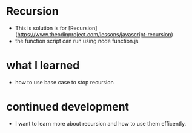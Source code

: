 # Recursion
- This  is solution is for [Recursion] (https://www.theodinproject.com/lessons/javascript-recursion)
- the function script can run using node function.js
# what I learned
- how to use base case to stop recursion 
# continued development 
- I want to learn more about recursion and how to use them efficently.
